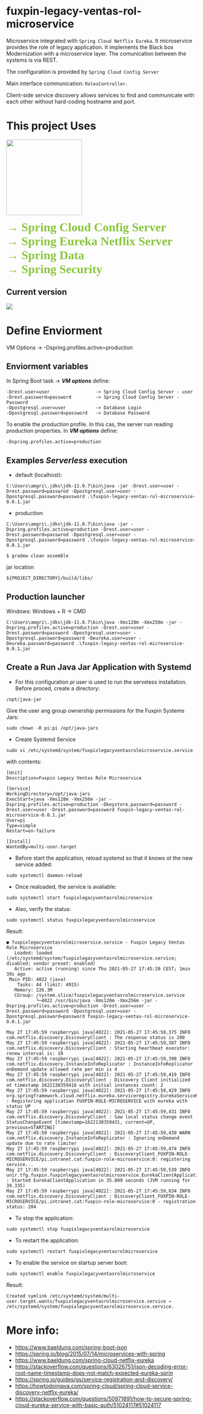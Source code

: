 # fuxpin-legacy-ventas-rol-microservice

Microservice integrated with ``Spring Cloud Netflix Eureka``. It microservice provides the role of legacy application. It implements the Black box Modernization with a microservice layer. The comunication between the systems is via REST.

The configuration is provided by ``Spring Cloud Config Server``

Main interface communication: ``RolesController``.

Client-side service discovery allows services to find and communicate with each other without hard-coding hostname and port.

# This project Uses
<img src="https://spring.io/images/spring-logo-9146a4d3298760c2e7e49595184e1975.svg" width="200"></br>

<span style="color: #8BC63E; font-family: 'Lucida Fax',''; font-size: 32px; font-weight: 800; margin: 0 0 24px; text-align: center;"> &#8594; Spring Cloud Config Server</span></br>
<span style="color: #8BC63E; font-family: 'Lucida Fax',''; font-size: 32px; font-weight: 800; margin: 0 0 24px; text-align: center;"> &#8594; Spring Eureka Netflix Server</span></br>
<span style="color: #8BC63E; font-family: 'Lucida Fax',''; font-size: 32px; font-weight: 800; margin: 0 0 24px; text-align: center;"> &#8594; Spring Data</span></br>
<span style="color: #8BC63E; font-family: 'Lucida Fax',''; font-size: 32px; font-weight: 800; margin: 0 0 24px; text-align: center;"> &#8594; Spring Security</span></br>


## Current version
![](https://img.shields.io/badge/fuxpin%20legacy%20ventas%20rol%20microservice-0.0.1-blue)


# Define Enviorment

VM Options -> -Dspring.profiles.active=production

## Enviorment variables

In Spring Boot task -> ***VM options*** define:

````
-Drest.user=user                 -> Spring Cloud Config Server - user
-Drest.password=password         -> Spring Cloud Config Server - Password
-Dpostgresql.user=user           -> Database Login
-Dpostgresql.password=password   -> Database Password
````

To enable the *production* profile. In this cas, the server run reading production properties. In ***VM options*** define:

````
-Dspring.profiles.active=production
````

## Examples *Serverless* execution

* default (localhost):

``C:\Users\amgri\.jdks\jdk-11.0.7\bin\java -jar -Drest.user=user -Drest.password=passwrod -Dpostgresql.user=user -Dpostgresql.password=password .\fuxpin-legacy-ventas-rol-microservice-0.0.1.jar``

* production:

``C:\Users\amgri\.jdks\jdk-11.0.7\bin\java -jar -Dspring.profiles.active=production -Drest.user=user -Drest.password=passwrod -Dpostgresql.user=user -Dpostgresql.password=password .\fuxpin-legacy-ventas-rol-microservice-0.0.1.jar``

````
$ gradew clean assemble
````
jar location
````
${PROJECT_DIRECTORY}/build/libs/
````

## Production launcher

Windows: Windows + R -> CMD
````
C:\Users\amgri\.jdks\jdk-11.0.7\bin\java -Xms128m -Xmx256m -jar -Dspring.profiles.active=production -Drest.user=user -Drest.password=password -Dpostgresql.user=user -Dpostgresql.password=password -Deureka.user=user -Deureka.password=password .\fuxpin-legacy-ventas-rol-microservice-0.0.1.jar
````

## Create a Run Java Jar Application with Systemd
* For this configuration *pi* user is used to run the serveless installation. Before proced, create a directory:
````
/opt/java-jar 
````
Give the user ang group ownership permissions for the Fuxpin Systems Jars:
````
sudo chown -R pi:pi /opt/java-jars 
````
* Create Systemd Service
````
sudo vi /etc/systemd/system/fuxpixlegacyventasrolmicroservice.service
````
with contents:
````editorconfig
[Unit]
Description=Fuxpin Legacy Ventas Role Microservice

[Service]
WorkingDirectory=/opt/java-jars
ExecStart=java -Xms128m -Xmx256m -jar -Dspring.profiles.active=production -Dkeystore.password=password -Drest.user=user -Drest.password=password fuxpin-legacy-ventas-rol-microservice-0.0.1.jar
User=pi
Type=simple
Restart=on-failure

[Install]
WantedBy=multi-user.target
````

* Before start the application, reload systemd so that it knows ot the new service added:

````
sudo systemctl daemon-reload
````

* Once realoaded, the service is avaliable:

````
sudo systemctl start fuxpixlegacyventasrolmicroservice
````
* Also, verify the status:

````
sudo systemctl status fuxpixlegacyventasrolmicroservice
````
Result:

````
● fuxpixlegacyventasrolmicroservice.service - Fuxpin Legacy Ventas Role Microservice
   Loaded: loaded (/etc/systemd/system/fuxpixlegacyventasrolmicroservice.service; disabled; vendor preset: enabled)
   Active: active (running) since Thu 2021-05-27 17:45:20 CEST; 1min 39s ago
 Main PID: 4022 (java)
    Tasks: 44 (limit: 4915)
   Memory: 226.3M
   CGroup: /system.slice/fuxpixlegacyventasrolmicroservice.service
           └─4022 /usr/bin/java -Xms128m -Xmx256m -jar -Dspring.profiles.active=production -Drest.user=user -Drest.password=password -Dpostgresql.user=user -Dpostgresql.password=password fuxpin-legacy-ventas-rol-microservice-0.0.1.jar

May 27 17:45:59 raspberrypi java[4022]: 2021-05-27 17:45:59,375 INFO  com.netflix.discovery.DiscoveryClient : The response status is 200
May 27 17:45:59 raspberrypi java[4022]: 2021-05-27 17:45:59,387 INFO  com.netflix.discovery.DiscoveryClient : Starting heartbeat executor: renew interval is: 10
May 27 17:45:59 raspberrypi java[4022]: 2021-05-27 17:45:59,398 INFO  com.netflix.discovery.InstanceInfoReplicator : InstanceInfoReplicator onDemand update allowed rate per min is 4
May 27 17:45:59 raspberrypi java[4022]: 2021-05-27 17:45:59,419 INFO  com.netflix.discovery.DiscoveryClient : Discovery Client initialized at timestamp 1622130359416 with initial instances count: 2
May 27 17:45:59 raspberrypi java[4022]: 2021-05-27 17:45:59,429 INFO  org.springframework.cloud.netflix.eureka.serviceregistry.EurekaServiceRegistry : Registering application FUXPIN-ROLE-MICROSERVICE with eureka with status UP
May 27 17:45:59 raspberrypi java[4022]: 2021-05-27 17:45:59,431 INFO  com.netflix.discovery.DiscoveryClient : Saw local status change event StatusChangeEvent [timestamp=1622130359431, current=UP, previous=STARTING]
May 27 17:45:59 raspberrypi java[4022]: 2021-05-27 17:45:59,439 WARN  com.netflix.discovery.InstanceInfoReplicator : Ignoring onDemand update due to rate limiter
May 27 17:45:59 raspberrypi java[4022]: 2021-05-27 17:45:59,474 INFO  com.netflix.discovery.DiscoveryClient : DiscoveryClient_FUXPIN-ROLE-MICROSERVICE/pi.intranet.cat:fuxpin-role-microservice:0: registering service...
May 27 17:45:59 raspberrypi java[4022]: 2021-05-27 17:45:59,539 INFO  unir.tfg.fuxpin.fuxpinlegacyventasrolmicroservice.EurekaClientApplication : Started EurekaClientApplication in 35.809 seconds (JVM running for 39.335)
May 27 17:45:59 raspberrypi java[4022]: 2021-05-27 17:45:59,834 INFO  com.netflix.discovery.DiscoveryClient : DiscoveryClient_FUXPIN-ROLE-MICROSERVICE/pi.intranet.cat:fuxpin-role-microservice:0 - registration status: 204
````

* To stop the application:

````
sudo systemctl stop fuxpixlegacyventasrolmicroservice
````

* To restart the application:

````
sudo systemctl restart fuxpixlegacyventasrolmicroservice
````

* To enable the service on startup server boot:
````
sudo systemctl enable fuxpixlegacyventasrolmicroservice
````
Result:

````
Created symlink /etc/systemd/system/multi-user.target.wants/fuxpixlegacyventasrolmicroservice.service → /etc/systemd/system/fuxpixlegacyventasrolmicroservice.service.
````

# More info:

* https://www.baeldung.com/spring-boot-json
* https://spring.io/blog/2015/07/14/microservices-with-spring
* https://www.baeldung.com/spring-cloud-netflix-eureka
* https://stackoverflow.com/questions/63026751/json-decoding-error-root-name-timestamp-does-not-match-expected-eureka-sprin
* https://spring.io/guides/gs/service-registration-and-discovery/
* https://howtodoinjava.com/spring-cloud/spring-cloud-service-discovery-netflix-eureka/
* https://stackoverflow.com/questions/50971891/how-to-secure-spring-cloud-eureka-service-with-basic-auth/51024117#51024117

